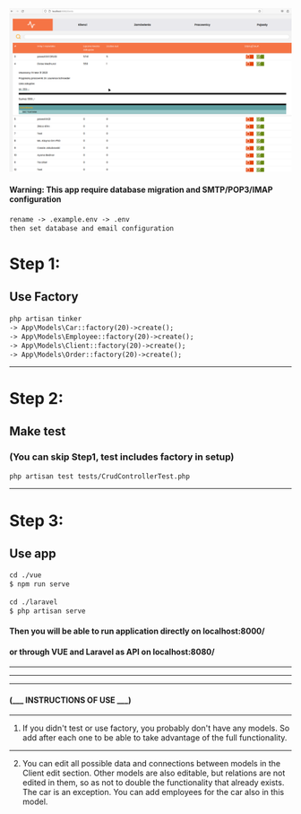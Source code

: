 ![img.png](img.png)

#### Warning: This app require database migration and SMTP/POP3/IMAP configuration


````
rename -> .example.env -> .env
then set database and email configuration
````

# Step 1:
## Use Factory
````
php artisan tinker
-> App\Models\Car::factory(20)->create();
-> App\Models\Employee::factory(20)->create();
-> App\Models\Client::factory(20)->create();
-> App\Models\Order::factory(20)->create();
````
---------------

# Step 2:
## Make test
### (You can skip Step1, test includes factory in setup)
````
php artisan test tests/CrudControllerTest.php
````
----------------
# Step 3:
## Use app
````
cd ./vue
$ npm run serve

cd ./laravel
$ php artisan serve
````
#### Then you will be able to run application directly on localhost:8000/
#### or through VUE and Laravel as API on localhost:8080/

_____________________________
_____________________________

----------------------
#### (___ INSTRUCTIONS OF USE ___)
__________________________
1. If you didn't test or use factory, you probably don't have any models. So add after each one to be able to take advantage of the full functionality.
 ----------------------------
2. You can edit all possible data and connections between models in the Client edit section. Other models are also editable, but relations are not edited in them, so as not to double the functionality that already exists. The car is an exception. You can add employees for the car also in this model.